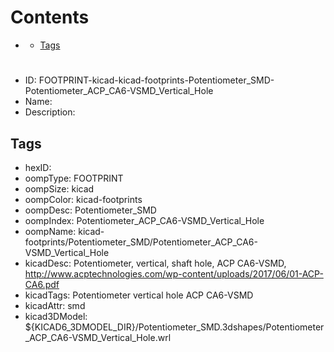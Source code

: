 



Contents
========

* [](#)
	* [Tags](#tags)

# 

- ID: FOOTPRINT-kicad-kicad-footprints-Potentiometer_SMD-Potentiometer_ACP_CA6-VSMD_Vertical_Hole
- Name: 
- Description: 

## Tags

- hexID: 
- oompType: FOOTPRINT
- oompSize: kicad
- oompColor: kicad-footprints
- oompDesc: Potentiometer_SMD
- oompIndex: Potentiometer_ACP_CA6-VSMD_Vertical_Hole
- oompName: kicad-footprints/Potentiometer_SMD/Potentiometer_ACP_CA6-VSMD_Vertical_Hole
- kicadDesc: Potentiometer, vertical, shaft hole, ACP CA6-VSMD, http://www.acptechnologies.com/wp-content/uploads/2017/06/01-ACP-CA6.pdf
- kicadTags: Potentiometer vertical hole ACP CA6-VSMD
- kicadAttr: smd
- kicad3DModel: ${KICAD6_3DMODEL_DIR}/Potentiometer_SMD.3dshapes/Potentiometer_ACP_CA6-VSMD_Vertical_Hole.wrl
